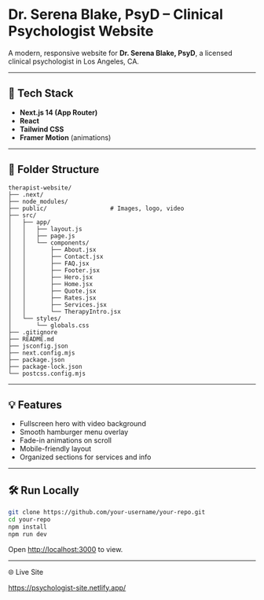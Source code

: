 # Dr. Serena Blake, PsyD – Clinical Psychologist Website

A modern, responsive website for **Dr. Serena Blake, PsyD**, a licensed clinical psychologist in Los Angeles, CA.

---

## 🚀 Tech Stack

* **Next.js 14 (App Router)**
* **React**
* **Tailwind CSS**
* **Framer Motion** (animations)
---

## 📁 Folder Structure

```
therapist-website/
├── .next/
├── node_modules/
├── public/                  # Images, logo, video
├── src/
│   ├── app/
│   │   ├── layout.js
│   │   ├── page.js
│   │   └── components/
│   │       ├── About.jsx
│   │       ├── Contact.jsx
│   │       ├── FAQ.jsx
│   │       ├── Footer.jsx
│   │       ├── Hero.jsx
│   │       ├── Home.jsx
│   │       ├── Quote.jsx
│   │       ├── Rates.jsx
│   │       ├── Services.jsx
│   │       └── TherapyIntro.jsx
│   └── styles/
│       └── globals.css
├── .gitignore
├── README.md
├── jsconfig.json
├── next.config.mjs
├── package.json
├── package-lock.json
└── postcss.config.mjs
```

---

## 💡 Features

* Fullscreen hero with video background
* Smooth hamburger menu overlay
* Fade-in animations on scroll
* Mobile-friendly layout
* Organized sections for services and info

---

## 🛠️ Run Locally

```bash
git clone https://github.com/your-username/your-repo.git
cd your-repo
npm install
npm run dev
```

Open [http://localhost:3000](http://localhost:3000) to view.

---

🌐 Live Site

https://psychologist-site.netlify.app/



